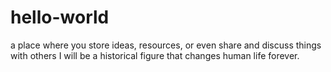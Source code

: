 # hello-world
a place where you store ideas, resources, or even share and discuss things with others
I will be a historical figure that changes human life forever.
